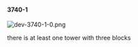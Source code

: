#### 3740-1
![dev-3740-1-0.png](https://github.com/lil-lab/nlvr/raw/master/nlvr/dev/images/0/dev-3740-1-0.png "dev-3740-1-0.png")

there is at least one tower with three blocks